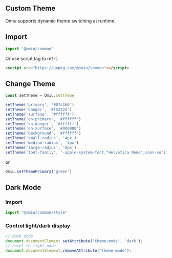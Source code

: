 ## Custom Theme 

Omiu supports dynamic theme switching at runtime.



## Import

```js
import '@omiu/common'
```

Or use script tag to ref it.


```html
<script src="https://unpkg.com/@omiu/common"></script>
```

## Change Theme

```js
const setTheme = Omiu.setTheme

setTheme('primary', '#07c160')
setTheme('danger', '#f5222d')
setTheme('surface', '#ffffff')
setTheme('on-primary', '#ffffff')
setTheme('on-danger', '#ffffff')
setTheme('on-surface', '#000000')
setTheme('background', '#ffffff')
setTheme('small-radius', '4px')
setTheme('medium-radius', '4px')
setTheme('large-radius', '0px')
setTheme('font-family', '-apple-system-font,"Helvetica Neue",sans-serif')
```

or

```js
Omiu.setThemePrimary('green')
```
## Dark Mode

### Import
```js
import "@omiu/common/style"
```
### Control light/dark display
```js
// dark mode
document.documentElement.setAttribute('theme-mode', 'dark');
// reset to light mode
document.documentElement.removeAttribute('theme-mode');
```

